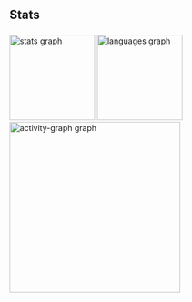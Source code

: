 <h2 align="left">Stats</h2>

###

<div align="left">
  <img src="https://github-readme-stats.vercel.app/api?username=dericmateus10&hide_title=false&hide_rank=false&show_icons=true&include_all_commits=true&count_private=true&disable_animations=false&theme=dark&locale=en&hide_border=false&order=1" height="150" alt="stats graph"  />
  <img src="https://github-readme-stats.vercel.app/api/top-langs?username=dericmateus10&locale=en&hide_title=false&layout=compact&card_width=320&langs_count=5&theme=dark&hide_border=false&order=2" height="150" alt="languages graph"  />
  <img src="https://github-readme-activity-graph.vercel.app/graph?username=dericmateus10&radius=16&theme=github-dark&area=true&order=5" height="300" alt="activity-graph graph"  />
</div>

###
